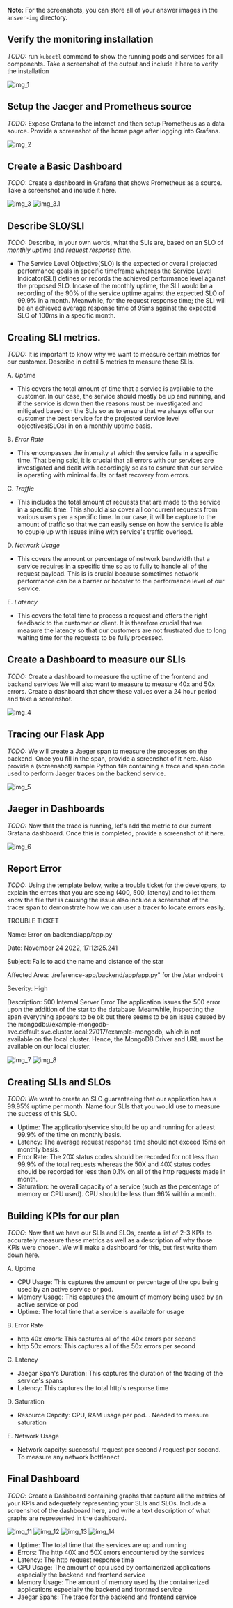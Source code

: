 **Note:** For the screenshots, you can store all of your answer images in the `answer-img` directory.

## Verify the monitoring installation

_TODO:_ run `kubectl` command to show the running pods and services for all components. Take a screenshot of the output and include it here to verify the installation

![img_1](./answer-img/Screenshot%20from%202022-11-23%2022-31-14.png)

## Setup the Jaeger and Prometheus source

_TODO:_ Expose Grafana to the internet and then setup Prometheus as a data source. Provide a screenshot of the home page after logging into Grafana.

![img_2](./answer-img/Screenshot%20from%202022-11-23%2022-32-16.png)

## Create a Basic Dashboard

_TODO:_ Create a dashboard in Grafana that shows Prometheus as a source. Take a screenshot and include it here.

![img_3](./answer-img/Screenshot%20from%202022-11-23%2023-38-31.png)
![img_3.1](./answer-img/Screenshot%20from%202022-11-24%2016-50-52.png)

## Describe SLO/SLI

_TODO:_ Describe, in your own words, what the SLIs are, based on an SLO of _monthly uptime_ and _request response time_.

- The Service Level Objective(SLO) is the expected or overall projected performance goals in specific timeframe whereas the Service Level Indicator(SLI) defines or records the achieved performance level against the proposed SLO. Incase of the monthly uptime, the SLI would be a recording of the 90% of the service uptime against the expected SLO of 99.9% in a month. Meanwhile, for the request response time; the SLI will be an achieved average response time of 95ms against the expected SLO of 100ms in a specific month.

## Creating SLI metrics.

_TODO:_ It is important to know why we want to measure certain metrics for our customer. Describe in detail 5 metrics to measure these SLIs.

A. _Uptime_

- This covers the total amount of time that a service is available to the customer. In our case, the service should mostly be up and running, and if the service is down then the reasons must be investigated and mitigated based on the SLIs so as to ensure that we always offer our customer the best service for the projected service level objectives(SLOs) in on a monthly uptime basis.

B. _Error Rate_

- This encompasses the intensity at which the service fails in a specific time. That being said, it is crucial that all errors with our services are investigated and dealt with accordingly so as to esnure that our service is operating with minimal faults or fast recovery from errors.

C. _Traffic_

- This includes the total amount of requests that are made to the service in a specific time. This should also cover all concurrent requests from various users per a specific time. In our case, it will be capture to the amount of traffic so that we can easily sense on how the service is able to couple up with issues inline with service's traffic overload.

D. _Network Usage_

- This covers the amount or percentage of network bandwidth that a service requires in a specific time so as to fully to handle all of the request payload. This is is crucial because sometimes network performance can be a barrier or booster to the performance level of our service.

E. _Latency_

- This covers the total time to process a request and offers the right feedback to the customer or client. It is therefore crucial that we measure the latency so that our customers are not frustrated due to long waiting time for the requests to be fully processed.

## Create a Dashboard to measure our SLIs

_TODO:_ Create a dashboard to measure the uptime of the frontend and backend services We will also want to measure to measure 40x and 50x errors. Create a dashboard that show these values over a 24 hour period and take a screenshot.

![img_4](./answer-img/Screenshot%20from%202022-11-23%2023-59-25.png)

## Tracing our Flask App

_TODO:_ We will create a Jaeger span to measure the processes on the backend. Once you fill in the span, provide a screenshot of it here. Also provide a (screenshot) sample Python file containing a trace and span code used to perform Jaeger traces on the backend service.

![img_5](./answer-img/Screenshot%20from%202022-11-24%2000-00-47.png)

## Jaeger in Dashboards

_TODO:_ Now that the trace is running, let's add the metric to our current Grafana dashboard. Once this is completed, provide a screenshot of it here.

![img_6](./answer-img/Screenshot%20from%202022-11-24%2000-03-31.png)

## Report Error

_TODO:_ Using the template below, write a trouble ticket for the developers, to explain the errors that you are seeing (400, 500, latency) and to let them know the file that is causing the issue also include a screenshot of the tracer span to demonstrate how we can user a tracer to locate errors easily.

TROUBLE TICKET

Name: Error on backend/app/app.py

Date: November 24 2022, 17:12:25.241

Subject: Fails to add the name and distance of the star

Affected Area: ./reference-app/backend/app/app.py" for the /star endpoint

Severity: High

Description: 500 Internal Server Error The application issues the 500 error upon the addition of the star to the database. Meanwhile, inspecting the span everything appears to be ok but there seems to be an issue caused by the mongodb://example-mongodb-svc.default.svc.cluster.local:27017/example-mongodb, which is not available on the local cluster. Hence, the MongoDB Driver and URL must be available on our local cluster.

![img_7](./answer-img/Screenshot%20from%202022-11-24%2017-20-15.png)
![img_8](./answer-img/Screenshot%20from%202022-11-24%2017-24-10.png)

## Creating SLIs and SLOs

_TODO:_ We want to create an SLO guaranteeing that our application has a 99.95% uptime per month. Name four SLIs that you would use to measure the success of this SLO.

- Uptime: The application/service should be up and running for atleast 99.9% of the time on monthly basis.
- Latency: The average request response time should not exceed 15ms on monthly basis.
- Error Rate: The 20X status codes should be recorded for not less than 99.9% of the total requests whereas the 50X and 40X status codes should be recorded for less than 0.1% on all of the http requests made in month.
- Saturation: he overall capacity of a service (such as the percentage of memory or CPU used). CPU should be less than 96% within a month.

## Building KPIs for our plan

_TODO_: Now that we have our SLIs and SLOs, create a list of 2-3 KPIs to accurately measure these metrics as well as a description of why those KPIs were chosen. We will make a dashboard for this, but first write them down here.

A. Uptime

- CPU Usage: This captures the amount or percentage of the cpu being used by an active service or pod.
- Memory Usage: This captures the amount of memory being used by an active service or pod
- Uptime: The total time that a service is available for usage

B. Error Rate

- http 40x errors: This captures all of the 40x errors per second
- http 50x errors: This captures all of the 50x errors per second

C. Latency

- Jaegar Span's Duration: This captures the duration of the tracing of the service's spans
- Latency: This captures the total http's response time

D. Saturation

- Resource Capcity: CPU, RAM usage per pod. . Needed to measure saturation

E. Network Usage

- Network capcity: successful request per second / request per second. To measure any network bottlenect

## Final Dashboard

_TODO_: Create a Dashboard containing graphs that capture all the metrics of your KPIs and adequately representing your SLIs and SLOs. Include a screenshot of the dashboard here, and write a text description of what graphs are represented in the dashboard.

![img_11](./answer-img/Screenshot%20from%202022-11-23%2023-38-31.png)
![img_12](./answer-img/Screenshot%20from%202022-11-23%2023-59-25.png)
![img_13](./answer-img/Screenshot%20from%202022-11-24%2017-32-16.png)
![img_14](./answer-img/Screenshot%20from%202022-11-24%2017-56-18.png)

- Uptime: The total time that the services are up and running
- Errors: The http 40X and 50X errors encountered by the services
- Latency: The http request response time
- CPU Usage: The amount of cpu used by containerized applications especially the backend and frontend service
- Memory Usage: The amount of memory used by the containerized applications especially the backend and frontned service
- Jaegar Spans: The trace for the backend and frontend service
